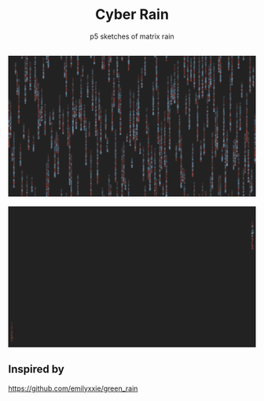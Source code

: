 <h1 align="center">
  Cyber Rain
</h1>
<p align="center">
  p5 sketches of matrix rain
</p>
<br />
<div align="center">
 <img src="./matrix-rain/matrix-rain.png" width="600">
</div>
<br />
<div align="center"> 
  <img src="./cyber-rain/cyber-rain.png" width="600" />
</div>

## Inspired by

https://github.com/emilyxxie/green_rain

